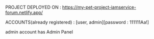 PROJECT DEPLOYED ON : 
https://my-pet-project-iamservice-forum.netlify.app/

ACCOUNTS(already registered) : [user, admin][password : 111111Aa!]

admin account has Admin Panel
